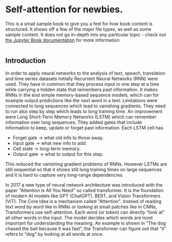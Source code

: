 # Self-attention for newbies.

This is a small sample book to give you a feel for how book content is
structured.
It shows off a few of the major file types, as well as some sample content.
It does not go in-depth into any particular topic - check out [the Jupyter Book documentation](https://jupyterbook.org) for more information.


```{tableofcontents}
```
## Introduction

In order to apply neural networks to the analysis of text, speach, translation
and time series datasets initially Recurrent Neural Networks (RNN) were used.
They have in common that they process input in  one step at a time while
carrying a hidden state that remembers past information. It makes RNNs in the
end simple memory-based sequence models, which can for example output
predictions like the next word in a text. Limitations were connected to long
sequences which lead to vanishing gradients. They need to run also step by step
which leads to long training time. An improvement were Long Short-Term
Memory Networks (LSTM) which can remember information over long sequences.
They added gates that include information to keep, update or forget past
information. Each LSTM cell has 
- Forget gate → what old info to throw away.
- Input gate → what new info to add.
- Cell state → long-term memory.
- Output gate → what to output for this step.

This reduced the vanishing gradient problems of RNNs.
However LSTMs are still sequential so that it shows still long training times
on large sequences and it is hard to capture very long-range dependencies.

In 2017 a new type of neural network architecture was introduced with the
paper "Attention Is All You Need" so called transformer. 
It is the foundation of modern AI models like GPT (ChatGPT), BERT, and Vision Transformers (ViT).
The Core Idea is a mechanism called  "Attention". Instead of reading text word
by word like in RNNs or looking at small patches like in CNNs, Transformers use self-attention. Each word (or token) can directly “look at” all other words in
the input. The model decides which words are most important for understanding
the meaning. An example is shown in “The dog chased the ball because it was
fast”, the Transformer can figure out that “it” refers to “dog” by looking at
all words at once.
